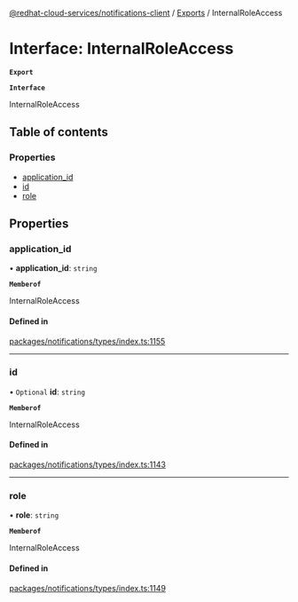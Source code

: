 [@redhat-cloud-services/notifications-client](../README.md) / [Exports](../modules.md) / InternalRoleAccess

# Interface: InternalRoleAccess

**`Export`**

**`Interface`**

InternalRoleAccess

## Table of contents

### Properties

- [application\_id](InternalRoleAccess.md#application_id)
- [id](InternalRoleAccess.md#id)
- [role](InternalRoleAccess.md#role)

## Properties

### application\_id

• **application\_id**: `string`

**`Memberof`**

InternalRoleAccess

#### Defined in

[packages/notifications/types/index.ts:1155](https://github.com/RedHatInsights/javascript-clients/blob/master/packages/notifications/types/index.ts#L1155)

___

### id

• `Optional` **id**: `string`

**`Memberof`**

InternalRoleAccess

#### Defined in

[packages/notifications/types/index.ts:1143](https://github.com/RedHatInsights/javascript-clients/blob/master/packages/notifications/types/index.ts#L1143)

___

### role

• **role**: `string`

**`Memberof`**

InternalRoleAccess

#### Defined in

[packages/notifications/types/index.ts:1149](https://github.com/RedHatInsights/javascript-clients/blob/master/packages/notifications/types/index.ts#L1149)
